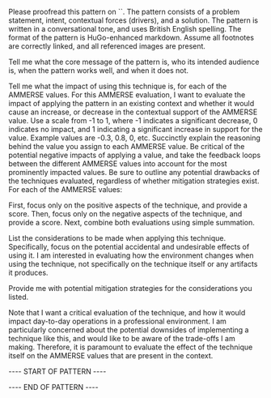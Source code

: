 Please proofread this pattern on ``. The pattern consists of a problem statement, intent, contextual forces (drivers), and a solution.
The pattern is written in a conversational tone, and uses British English spelling.
The format of the pattern is HuGo-enhanced markdown. Assume all footnotes are correctly linked, and all referenced images are present.

Tell me what the core message of the pattern is, who its intended audience is, when the pattern works well, and when it does not.

Tell me what the impact of using this technique is, for each of the AMMERSE values. For this AMMERSE evaluation, I want to 
evaluate the impact of applying the pattern in an existing context and whether it would cause an increase, or decrease in the
contextual support of the AMMERSE value.
Use a scale from -1 to 1, where -1 indicates a significant decrease, 0 indicates no impact, and 1 indicating a significant increase in
support for the value. Example values are -0.3, 0.8, 0, etc. Succinctly explain the reasoning behind the value you assign to each AMMERSE value.
Be critical of the potential negative impacts of applying a value, and take the feedback loops between the different AMMERSE values into account for
the most prominently impacted values. Be sure to outline any potential drawbacks of the techniques evaluated, regardless of whether mitigation strategies exist.
For each of the AMMERSE values:

First, focus only on the positive aspects of the technique, and provide a score.
Then, focus only on the negative aspects of the technique, and provide a score.
Next, combine both evaluations using simple summation.

List the considerations to be made when applying this technique.
Specifically, focus on the potential accidental and undesirable effects of using it.
I am interested in evaluating how the environment changes when using the technique, not specifically on the technique itself or any artifacts it
produces.

Provide me with potential mitigation strategies for the considerations you listed.

Note that I want a critical evaluation of the technique, and how it would impact day-to-day operations in a professional environment. I am
particularly concerned about the potential downsides of implementing a technique like this, and would like to be aware of the trade-offs I am
making. Therefore, it is paramount to evaluate the effect of the technique itself on the AMMERSE values that are present in the context.

---- START OF PATTERN ----

---- END OF PATTERN ----

